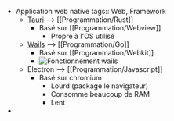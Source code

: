 - Application web native
  tags:: Web, Framework
	- [Tauri](https://tauri.app/) --> [[Programmation/Rust]]
		- Basé sur [[Programmation/Webview]]
			- Propre à l'OS utilisé
	- [Wails](https://wails.io/fr/) --> [[Programmation/Go]]
		- Basé sur [[Programmation/Webkit]]
		- ![Fonctionnement wails](https://wails.io/fr/assets/images/architecture-23c8df42202276ecee3e5cb7a0c6c51a.webp)
	- Electron --> [[Programmation/Javascript]]
		- Basé sur chromium
			- Lourd (package le navigateur)
			- Consomme beaucoup de RAM
			- Lent
-